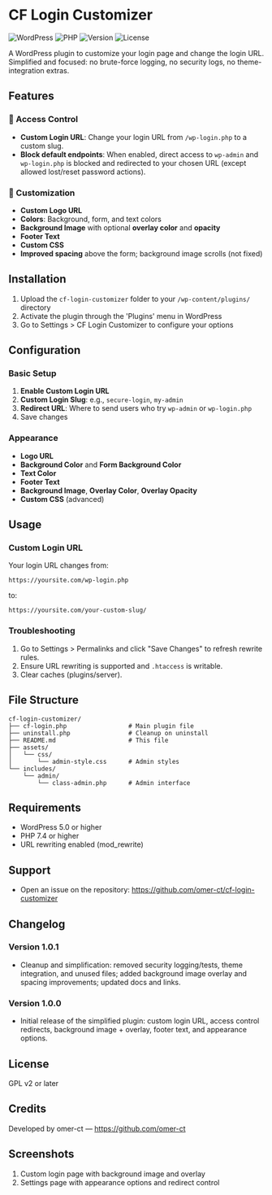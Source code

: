 # CF Login Customizer

![WordPress](https://img.shields.io/badge/WordPress-%E2%89%A55.0-blue)
![PHP](https://img.shields.io/badge/PHP-%E2%89%A57.4-777bb3)
![Version](https://img.shields.io/badge/version-1.0.1-success)
![License](https://img.shields.io/badge/license-GPL--2.0%2B-lightgrey)

A WordPress plugin to customize your login page and change the login URL. Simplified and focused: no brute-force logging, no security logs, no theme-integration extras.

## Features

### 🔐 Access Control
- **Custom Login URL**: Change your login URL from `/wp-login.php` to a custom slug.
- **Block default endpoints**: When enabled, direct access to `wp-admin` and `wp-login.php` is blocked and redirected to your chosen URL (except allowed lost/reset password actions).

### 🎨 Customization
- **Custom Logo URL**
- **Colors**: Background, form, and text colors
- **Background Image** with optional **overlay color** and **opacity**
- **Footer Text**
- **Custom CSS**
- **Improved spacing** above the form; background image scrolls (not fixed)

## Installation

1. Upload the `cf-login-customizer` folder to your `/wp-content/plugins/` directory
2. Activate the plugin through the 'Plugins' menu in WordPress
3. Go to Settings > CF Login Customizer to configure your options

## Configuration

### Basic Setup
1. **Enable Custom Login URL**
2. **Custom Login Slug**: e.g., `secure-login`, `my-admin`
3. **Redirect URL**: Where to send users who try `wp-admin` or `wp-login.php`
4. Save changes

### Appearance
- **Logo URL**
- **Background Color** and **Form Background Color**
- **Text Color**
- **Footer Text**
- **Background Image**, **Overlay Color**, **Overlay Opacity**
- **Custom CSS** (advanced)

## Usage

### Custom Login URL
Your login URL changes from:
```
https://yoursite.com/wp-login.php
```
to:
```
https://yoursite.com/your-custom-slug/
```

### Troubleshooting
1. Go to Settings > Permalinks and click "Save Changes" to refresh rewrite rules.
2. Ensure URL rewriting is supported and `.htaccess` is writable.
3. Clear caches (plugins/server).

## File Structure

```
cf-login-customizer/
├── cf-login.php                 # Main plugin file
├── uninstall.php                # Cleanup on uninstall
├── README.md                    # This file
├── assets/
│   └── css/
│       └── admin-style.css      # Admin styles
└── includes/
    └── admin/
        └── class-admin.php      # Admin interface
```

## Requirements
- WordPress 5.0 or higher
- PHP 7.4 or higher
- URL rewriting enabled (mod_rewrite)

## Support
- Open an issue on the repository: https://github.com/omer-ct/cf-login-customizer

## Changelog
### Version 1.0.1
- Cleanup and simplification: removed security logging/tests, theme integration, and unused files; added background image overlay and spacing improvements; updated docs and links.

### Version 1.0.0
- Initial release of the simplified plugin: custom login URL, access control redirects, background image + overlay, footer text, and appearance options.

## License
GPL v2 or later

## Credits
Developed by omer-ct — https://github.com/omer-ct

## Screenshots
1. Custom login page with background image and overlay
2. Settings page with appearance options and redirect control
